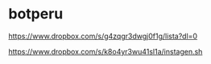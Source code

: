 # botperu

https://www.dropbox.com/s/g4zqgr3dwgj0f1g/lista?dl=0

https://www.dropbox.com/s/k8o4yr3wu41sl1a/instagen.sh
